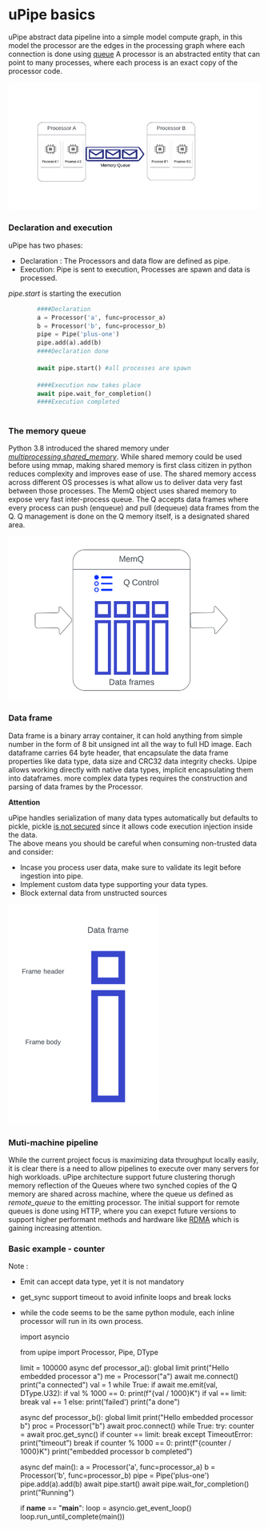 # uPipe basics #

uPipe abstract data pipeline into a simple model compute graph, in this model the processor are the edges in the processing graph where each connection is done using [queue](https://en.wikipedia.org/wiki/Queue_(abstract_data_type))  
A processor is an abstracted entity that can point to many processes, where each process is an exact copy of the processor code.

![Processors and Queues](Processors_Q.png)

### Declaration and execution ###
uPipe has two phases:

* Declaration : The Processors and data flow are defined as pipe. 
* Execution: Pipe is sent to execution, Processes are spawn and data is processed. 

_pipe.start_ is starting the execution
```python
        ####Declaration     
        a = Processor('a', func=processor_a)
        b = Processor('b', func=processor_b)
        pipe = Pipe('plus-one')
        pipe.add(a).add(b)
        ####Declaration done

        await pipe.start() #all processes are spawn 
        
        ####Execution now takes place
        await pipe.wait_for_completion()
        ####Execution completed
        
```
### The memory queue ###
Python 3.8 introduced the shared memory under [_multiprocessing.shared_memory_](https://docs.python.org/3/library/multiprocessing.shared_memory.htmlf). While shared memory could be used before using mmap, making shared memory is first class citizen in python reduces complexity and improves ease of use.
The shared memory access across different OS processes is what allow us to deliver data very fast between those processes. The MemQ object uses shared memory to expose very fast inter-process queue. The Q accepts data frames where every process can push (enqueue) and pull (dequeue) data frames from the Q. Q management is done on the Q memory itself, is a designated shared area. 

![Memory Q](MemQ.png)

### Data frame ###
Data frame is a binary array container, it can hold anything from simple number in the form of 8 bit unsigned int all the way to full HD image. 
Each dataframe carries 64 byte header, that encapsulate the data frame properties like data type, data size and CRC32 data integrity checks.
Upipe allows working directly with native data types, implicit encapsulating them into dataframes. more complex data types requires the construction and parsing of data frames by the Processor.

**Attention**

uPipe handles serialization of many data types automatically but defaults to pickle, pickle [is not secured](https://www.synopsys.com/blogs/software-security/python-pickling/) since it allows code execution injection inside the data.  
The above means you should be careful when consuming non-trusted data and consider:
* Incase you process user data, make sure to validate its legit before ingestion into pipe. 
* Implement custom data type supporting your data types.
* Block external data from unstructed sources 

![Data frame](DataFrame.png)

### Muti-machine pipeline ###
While the current project focus is maximizing data throughput locally easily, it is clear there is a need to allow pipelines to execute over many servers for high workloads. uPipe architecture support future clustering thorugh memory reflection of the Queues where two synched copies of the Q memory are shared across machine, where the queue us defined as _remote_queue_ to the emitting processor. The initial support for remote queues is done using HTTP, where you can exepct future versions to support higher performant methods and hardware like [RDMA](https://en.wikipedia.org/wiki/Remote_direct_memory_access) which is gaining increasing attention.     

### Basic example - counter ###
Note :

* Emit can accept data type, yet it is not mandatory
* get_sync support timeout to avoid infinite loops and break locks 
* while the code seems to be the same python module, each inline processor will run in its own process. 


    import asyncio
    
    from upipe import Processor, Pipe, DType
    
    limit = 100000
    async def processor_a():
        global limit
        print("Hello embedded processor a")
        me = Processor("a")
        await me.connect()
        print("a connected")
        val = 1
        while True:
            if await me.emit(val, DType.U32):
                if val % 1000 == 0:
                    print(f"{val / 1000}K")
                if val == limit:
                    break
                val += 1
            else:
                print('failed')
        print("a done")
    
    
    async def processor_b():
        global limit
        print("Hello embedded processor b")
        proc = Processor("b")
        await proc.connect()
        while True:
            try:
                counter = await proc.get_sync()
                if counter == limit:
                    break
            except TimeoutError:
                print("timeout")
                break
            if counter % 1000 == 0:
                print(f"{counter / 1000}K")
        print("embedded processor b completed")
    
    
    async def main():
        a = Processor('a', func=processor_a)
        b = Processor('b', func=processor_b)
        pipe = Pipe('plus-one')
        pipe.add(a).add(b)
        await pipe.start()
        await pipe.wait_for_completion()
        print("Running")
    
    
    if __name__ == "__main__":
        loop = asyncio.get_event_loop()
        loop.run_until_complete(main())